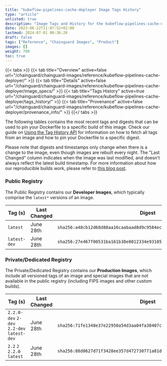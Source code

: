 ```yaml
---
title: "kubeflow-pipelines-cache-deployer Image Tags History"
type: "article"
unlisted: true
description: "Image Tags and History for the kubeflow-pipelines-cache-deployer Chainguard Image"
date: 2023-06-22T11:07:52+02:00
lastmod: 2024-07-01 00:36:20
draft: false
tags: ["Reference", "Chainguard Images", "Product"]
images: []
weight: 700
toc: true
---
```


{{< tabs >}}
{{< tab title="Overview" active=false url="/chainguard/chainguard-images/reference/kubeflow-pipelines-cache-deployer/" >}}
{{< tab title="Details" active=false url="/chainguard/chainguard-images/reference/kubeflow-pipelines-cache-deployer/image_specs/" >}}
{{< tab title="Tags History" active=true url="/chainguard/chainguard-images/reference/kubeflow-pipelines-cache-deployer/tags_history/" >}}
{{< tab title="Provenance" active=false url="/chainguard/chainguard-images/reference/kubeflow-pipelines-cache-deployer/provenance_info/" >}}
{{</ tabs >}}

The following tables contains the most recent tags and digests that can be used to pin your Dockerfile to a specific build of this image. Check our guide on [Using the Tag History API](/chainguard/chainguard-images/using-the-tag-history-api/) for information on how to fetch all tags from an image and how to pin your Dockerfile to a specific digest.

Please note that digests and timestamps only change when there is a change to the image, even though images are rebuilt every night. The "Last Changed" column indicates when the image was last modified, and doesn't always reflect the latest build timestamp. For more information about how our reproducible builds work, please refer to [this blog post](https://www.chainguard.dev/unchained/reproducing-chainguards-reproducible-image-builds).

### Public Registry
The Public Registry contains our **Developer Images**, which typically comprise the `latest*` versions of an image.

| Tag (s)       | Last Changed | Digest                                                                    |
|---------------|--------------|---------------------------------------------------------------------------|
|  `latest`     | June 28th    | `sha256:a48cb12d68d88aa16caabaad8d9c9584ece7754162eb4bcb047dcc59673531b8` |
|  `latest-dev` | June 28th    | `sha256:27e467f00531ba161b38e0012334e93105732eb56b1961fa940c614b2ce2dd7f` |


### Private/Dedicated Registry
The Private/Dedicated Registry contains our **Production Images**, which include all versioned tags of an image and special images that are not available in the public registry (including FIPS images and other custom builds).

| Tag (s)                                     | Last Changed | Digest                                                                    |
|---------------------------------------------|--------------|---------------------------------------------------------------------------|
|  `2.2.0-dev` `2-dev` `2.2-dev` `latest-dev` | June 28th    | `sha256:71fe1348e37e22950a54d3aa04fa38407c2e0e45f087835db9a9638c3ec0772f` |
|  `2.2` `2` `2.2.0` `latest`                 | June 28th    | `sha256:88d0627d71f3428ee357d472730771a81da0f75188b1ef41b27e16c799628a74` |

